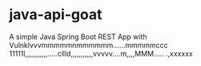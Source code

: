# java-api-goat

A simple Java Spring Boot REST App with Vulnklvvvmmmmmnmmmmmm......mmmmmccc
11111l,,,,,,,,,,,.....cllld,,,,,,,,,,,vvvvv....m,,,,MMM.....
.,xxxxxx
